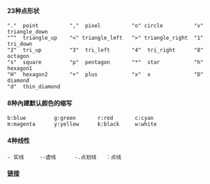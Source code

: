 
#### 23种点形状
```
"."  point          ","  pixel          "o" circle          "v" triangle_down
"^"  triangle_up    "<" triangle_left   ">" triangle_right  "1"  tri_down
"2"  tri_up         "3"  tri_left       "4"  tri_right      "8"  octagon
"s"  square         "p"  pentagon       "*"  star           "h"  hexagon1
"H"  hexagon2       "+"  plus           "x"  x              "D"  diamond
"d"  thin_diamond
```
#### 8种內建默认颜色的缩写
```
b:blue         g:green       r:red       c:cyan
m:magenta      y:yellow      k:black     w:white
```

#### 4种线性

```
- 实线     --虚线      -.点划线   ：点线
```

#### [链接](https://zhuanlan.zhihu.com/p/25087813)
